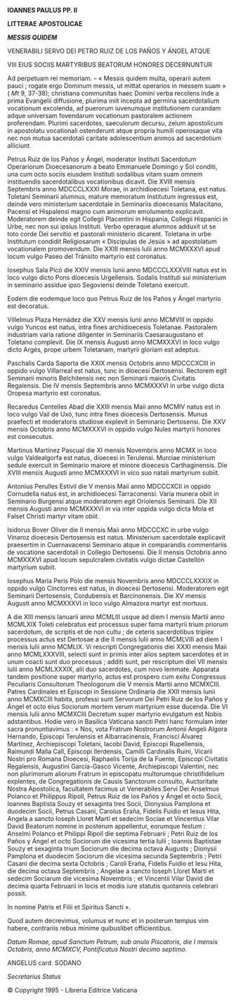 **IOANNES PAULUS PP. II**

**LITTERAE** **APOSTOLICAE**

***MESSIS QUIDEM***

VENERABILI SERVO DEI PETRO RUIZ DE LOS PAÑOS Y ÁNGEL ATQUE

VIII EIUS SOCIIS MARTYRIBUS BEATORUM HONORES DECERNUNTUR

Ad perpetuam rei memoriam. – « Messis quidem multa, operarii autem pauci ; rogate ergo Dominum messis, ut mittat operarios in messem suam » ( *Mt* 9, 37-38); christiana communitas haec Domini verba recolens inde a prima Evangelii diffusione, plurima iniit incepta ad germina sacerdotalium vocationum excolenda, ad puerorum iuvenumque institutionem curandam adque universam fovendarum vocationum pastoralem actionem proferendam. Plurimi sacerdotes, saeculorum decursu, zelum apostolicum in apostolatu vocationali ostenderunt atque propria humili operosaque vita nec non mutua sacerdotali caritate adolescentium animos ad sacerdotium alliciunt.

Petrus Ruiz de los Paños y Ángel, moderator Instituti Sacerdotum Operariorum Dioecesanorum a beato Emmanuele Domingo y Sol conditi, una cum octo sociis eiusdem Instituti sodalibus vitam suam omnem instituendis sacerdotalibus vocationibus dicavit. Die XVIII mensis Septembris anno MDCCCLXXXI Morae, in archidioecesi Toletana, est natus. Toletani Seminarii alumnus, mature memoratum Institutum ingressus est, deinde vero ministerium sacerdotale in Seminariis dioecesanis Malacitano, Pacensi et Hispalensi magno cum animorum emolumento explicavit. Moderatorem deinde egit Collegii Placentini in Hispania, Collegii Hispanici in Urbe, nec non sui ipsius Instituti. Verbo operaque alumnos adduxit ut se toto corde Dei servitio et pastorali ministerio dicarent. Toletana in urbe Institutum condidit Religiosarum « Discipulas de Jesús » ad apostolatum vocationalem promovendum. Die XXIII mensis Iulii anno MCMXXXVI apud locum vulgo Paseo del Tránsito martyrio est coronatus.

Iosephus Sala Picó die XXIV mensis Iunii anno MDCCCLXXXVIII natus est in loco vulgo dicto Pons dioecesis Urgellensis. Sodalis Instituti sui ministerium in seminario assidue ipso Segoviensi deinde Toletano exercuit.

Eodem die eodemque loco quo Petrus Ruiz de los Paños y Ángel martyrio est decoratus.

Villelmus Plaza Hernádez die XXV mensis Iunii anno MCMVIII in oppido vulgo Yuncos est natus, intra fines archidioecesis Toletanae. Pastoralem industriam varia ratione diligenter in Seminariis Caesaraugustano et Toletano complevit. Die IX mensis Augusti anno MCMXXXVI in loco vulgo dicto Argés, prope urbem Toletanam, martyrii gloriam est adeptus.

Paschalis Carda Saporta die XXIX mensis Octobris anno MDCCCXCIII in oppido vulgo Villarreal est natus, tunc in dioecesi Dertosensi. Rectorem egit Seminarii minoris Belchitensis nec non Seminarii maioris Civitatis Regalensis. Die IV mensis Septembris anno MCMXXXVI in urbe vulgo dicta Oropesa martyrio est coronatus.

Recaredus Centelles Abad die XXIII mensis Maii anno MCMIV natus est in loco vulgo Vail de Uxó, tunc intra fines dioecesis Dertosensis. Munus praefecti et moderatoris studiose explevit in Seminario Dertosensi. Die XXV mensis Octobris anno MCMXXXVI in oppido vulgo Nules martyrii honores est consecutus.

Martinus Martínez Pascual die XI mensis Novembris anno MCMX in loco vulgo Valdealgorfa est natus, dioecesi in Terulensi. Murciae ministerium sedule exercuit in Seminario maiore et minore dioecesis Carthaginensis. Die XVIII mensis Augusti anno MCMXXXVI in vico suo natali martyrium subiit.

Antonius Perulles Estívil die V mensis Maii anno MDCCCXCII in oppido Cornudella natus est, in archidioecesi Tarraconensi. Varia munera obiit in Seminario Burgensi atque moderatorem egit Oriolensis Seminarii. Die XII mensis Augusti anno MCMXXXVI in via inter oppida vulgo dicta Mola et Falset Christi martyr vitam obiit.

Isidorus Bover Oliver die II mensis Maii anno MDCCCXC in urbe vulgo Vinaroz dioecesis Dertosensis est natus. Ministerium sacerdotale explicavit praesertim in Cuernavacensi Seminario atque in comparandis commentariis de vocatione sacerdotali in Collegio Dertosensi. Die II mensis Octobris anno MCMXXXVI apud locum sepulcralem civitatis vulgo dictae Castellón martyrium subiit.

Iosephus María Peris Polo die mensis Novembris anno MDCCCLXXXIX in oppido vulgo Cinctorres est natus, in dioecesi Dertosensi. Moderatorem egit Seminarii Dertosensis, Cordubensis et Barcinonensis. Die XV mensis Augusti anno MCMXXXVI in loco vulgo Almazora martyr est mortuus.

A die XIII mensis Ianuarii anno MCMLIII usque ad diem I mensis Martii anno MCMLXIX Toleti celebratus est processus super fama martyrii trium priorum sacerdotum, de scriptis et de non cultu ; de ceteris sacerdotibus triplex processus actus est Dertosae a die II mensis Iulii anno MCMLVIII ad diem I mensis Iulii anno MCMLIX. Vi rescripti Congregationis diei XXXI mensis Maii anno MCMLXXXVIII, selecti sunt in primis inter alios septem sacerdotes et in unum coacti sunt duo processus ; additi sunt, per rescriptum diei VII mensis Iulii anno MCMLXXXIX, alii duo sacerdotes, cum novo lemmate. Apparata tandem positione super martyrio, actus est prospero cum exitu Congressus Peculiaris Consultorum Theologorum die V mensis Martii anno MCMXCIII. Patres Cardinales et Episcopi in Sessione Ordinaria die XXII mensis Iunii anno MCMXCIII habita, professi sunt Servorum Dei Petri Ruiz de los Paños y Ángel et octo eius Sociorum mortem verum martyrium esse ducenda. Die VI mensis Iulii anno MCMXCIII Decretum super martyrio evulgatum est Nobis adstantibus. Hodie vero in Basilica Vaticana sancti Petri hanc formulam inter sacra pronuntiavimus : « Nos, vota Fratrum Nostrorum Antonii Angeli Algora Hernando, Episcopi Terulensis et Albarracinensis, Francisci Álvarez Martínez, Archiepiscopi Toletani, Iacobi David, Episcopi Rupellensis, Raimundi Malla Call, Episcopi Ilerdensis, Camilli Cardinalis Ruini, Vicarii Nostri pro Romana Dioecesi, Raphaelis Torija de la Fuente, Episcopi Civitatis Regalensis, Augustini García-Gasco Vicente, Archiepiscopi Valentini, nec non plurimorum aliorum Fratrum in episcopatu multorumque christifidelium explentes, de Congregationis de Causis Sanctorum consulto, Auctoritate Nostra Apostolica, facultatem facimus ut Venerabiles Servi Dei Anselmus Polanco et Philippus Ripoll, Petrus Ruiz de los Paños y Ángel et octo Socii, Ioannes Baptista Souzy et sexaginta tres Socii, Dionysius Pamplona et duodecim Socii, Petrus Casani, Carolus Eraña, Fidelis Fuidio et Iesus Hita, Angela a sancto Ioseph Lloret Martí et sedecim Sociae et Vincentius Vilar David Beatorum nomine in posterum appellentur, eorumque festum : Anselmi Polanco et Philippi Ripoll die septima Februarii ; Petri Ruiz de los Paños y Ángel et octo Sociorum die vicesima tertia Iulii ; Ioannis Baptistae Souzy et sexaginta trium Sociorum die decima octava Augusts ; Dionysii Pamplona et duodecim Sociorum die vicesima secunda Septembris ; Petri Casani die decima sexta Octobris ; Caroli Eraña, Fidelis Fuidio et Iesu Hita, die decima octava Septembris ; Angelae a sancto Ioseph Lloret Martí et sedecim Sociarum die vicesima Novembris ; et Vincentii Vilar David die decima quarta Februarii in locis et modis iure statutis quotannis celebrari possit.

In nomine Patris et Filii et Spiritus Sancti ».

Quod autem decrevimus, volumus et nunc et in posterum tempus vim habere, contrariis rebus minime quibuslibet officientibus.

*Datum Romae, apud Sanctum Petrum, sub anulo Piscatoris, die I mensis Octobris, anno MCMXCV, Pontificatus Nostri decimo septimo.*

ANGELUS card. SODANO

*Secretarius Status*

© Copyright 1995 - Libreria Editrice Vaticana